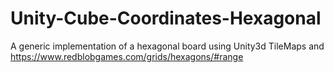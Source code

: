 # Unity-Cube-Coordinates-Hexagonal
 A generic implementation of a hexagonal board using Unity3d TileMaps and https://www.redblobgames.com/grids/hexagons/#range 
